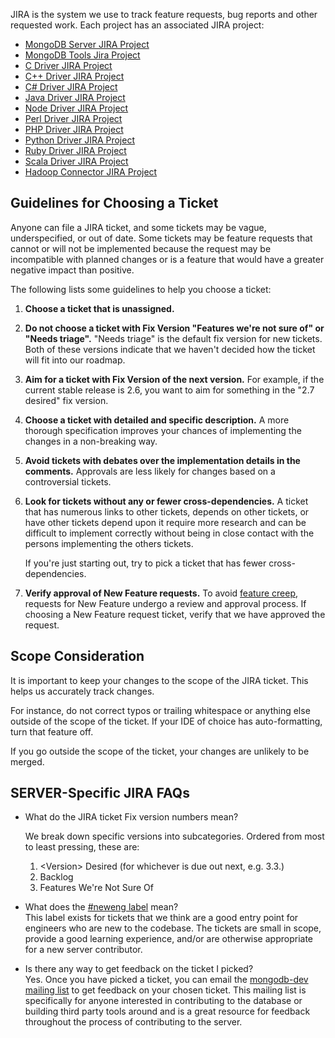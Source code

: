 JIRA is the system we use to track feature requests, bug reports and other requested work. Each project has an associated JIRA project:

-   [MongoDB Server JIRA Project](https://jira.mongodb.org/browse/SERVER)
-   [MongoDB Tools Jira Project](https://jira.mongodb.org/browse/TOOLS)
-   [C Driver JIRA Project](https://jira.mongodb.org/browse/CDRIVER)
-   [C++ Driver JIRA Project](https://jira.mongodb.org/browse/CXX)
-   [C\# Driver JIRA Project](https://jira.mongodb.org/browse/CSHARP)
-   [Java Driver JIRA Project](https://jira.mongodb.org/browse/JAVA)
-   [Node Driver JIRA Project](https://jira.mongodb.org/browse/NODE)
-   [Perl Driver JIRA Project](https://jira.mongodb.org/browse/PERL)
-   [PHP Driver JIRA Project](https://jira.mongodb.org/browse/PHP)
-   [Python Driver JIRA Project](https://jira.mongodb.org/browse/PYTHON)
-   [Ruby Driver JIRA Project](https://jira.mongodb.org/browse/RUBY)
-   [Scala Driver JIRA Project](https://jira.mongodb.org/browse/SCALA)
-   [Hadoop Connector JIRA Project](https://jira.mongodb.org/browse/HADOOP)

Guidelines for Choosing a Ticket
--------------------------------

Anyone can file a JIRA ticket, and some tickets may be vague, underspecified, or out of date. Some tickets may be feature requests that cannot or will not be implemented because the request may be incompatible with planned changes or is a feature that would have a greater negative impact than positive.

The following lists some guidelines to help you choose a ticket:

1.  **Choose a ticket that is unassigned.**
2.  **Do not choose a ticket with Fix Version "Features we're not sure of" or "Needs triage".** "Needs triage" is the default fix version for new tickets. Both of these versions indicate that we haven't decided how the ticket will fit into our roadmap.
3.  **Aim for a ticket with Fix Version of the next version.** For example, if the current stable release is 2.6, you want to aim for something in the "2.7 desired" fix version.
4.  **Choose a ticket with detailed and specific description.** A more thorough specification improves your chances of implementing the changes in a non-breaking way.
5.  **Avoid tickets with debates over the implementation details in the comments.** Approvals are less likely for changes based on a controversial tickets.
6.  **Look for tickets without any or fewer cross-dependencies.** A ticket that has numerous links to other tickets, depends on other tickets, or have other tickets depend upon it require more research and can be difficult to implement correctly without being in close contact with the persons implementing the others tickets.

    If you're just starting out, try to pick a ticket that has fewer cross-dependencies.

7.  **Verify approval of New Feature requests.** To avoid [feature creep](http://en.wikipedia.org/wiki/Feature_creep), requests for New Feature undergo a review and approval process. If choosing a New Feature request ticket, verify that we have approved the request.

Scope Consideration
-------------------

It is important to keep your changes to the scope of the JIRA ticket. This helps us accurately track changes.

For instance, do not correct typos or trailing whitespace or anything else outside of the scope of the ticket. If your IDE of choice has auto-formatting, turn that feature off.

If you go outside the scope of the ticket, your changes are unlikely to be merged.

SERVER-Specific JIRA FAQs
-------------------------

-   What do the JIRA ticket Fix version numbers mean?  

    We break down specific versions into subcategories. Ordered from most to least pressing, these are:

    1.  &lt;Version&gt; Desired (for whichever is due out next, e.g. 3.3.)
    2.  Backlog
    3.  Features We're Not Sure Of

-   What does the [\#neweng label](https://jira.mongodb.org/secure/IssueNavigator.jspa?reset=true&jqlQuery=labels+%3D+neweng) mean?  
    This label exists for tickets that we think are a good entry point for engineers who are new to the codebase. The tickets are small in scope, provide a good learning experience, and/or are otherwise appropriate for a new server contributor.

-   Is there any way to get feedback on the ticket I picked?  
    Yes. Once you have picked a ticket, you can email the [mongodb-dev mailing list](https://groups.google.com/forum/#!forum/mongodb-dev) to get feedback on your chosen ticket. This mailing list is specifically for anyone interested in contributing to the database or building third party tools around and is a great resource for feedback throughout the process of contributing to the server.


